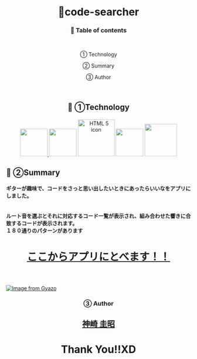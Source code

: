 
# <h1 align="center">🎵code-searcher</h1>




### <p align="center">📕 Table of contents</p>
<br>
<p align="center">① Technology</p>
<p align="center">② Summary</p>
<p align="center">③ Author</p><br>

## <p align="center">📗 ①Technology</p>
<p align="center" ><a href="https://www.ruby-lang.org/ja/" rel="nofollow"><img src="https://user-images.githubusercontent.com/39142850/71774533-1ddf1780-2fb4-11ea-8560-753bed352838.png" height="75px;" style="max-width:100%;">
<a href="https://rubyonrails.org/" rel="nofollow"><img src="https://user-images.githubusercontent.com/39142850/71774548-731b2900-2fb4-11ea-99ba-565546c5acb4.png" height="75px;" style="max-width:100%;"></a>
<a href="https://www.w3.org/Style/Examples/011/firstcss.en.html#HTML" rel="nofollow"><img alt="HTML 5 icon" src="https://img.icons8.com/color/344/html-5.png" height="100px;" style="max-width:100%;"></a>
<a href="https://sass-lang.com/" rel="nofollow"><img src="https://user-images.githubusercontent.com/39142850/71774644-115bbe80-2fb6-11ea-822c-568eabde5228.png" height="75px" style="max-width:100%;"></a>
<a href="https://jquery.com/" rel="nofollow"><img src="https://user-images.githubusercontent.com/39142850/71774768-d064a980-2fb7-11ea-88ad-4562c59470ae.png" height="88px;" style="max-width:100%;"></a></p>


## 📗 ②Summary
#### ギターが趣味で、コードをさっと思い出したいときにあったらいいなをアプリにしました。
<br>
<strong>ルート音を選ぶとそれに対応するコード一覧が表示され、組み合わせた響きに合致するコードが表示されます。<br>１８０通りのパターンがあります</strong>
<br>

# <p align="center">[ここからアプリにとべます！！](https://codeearcher-yk.herokuapp.com)</p>

<br>

[![Image from Gyazo](https://i.gyazo.com/000a8a29c772c5bf31b1d982f7e070df.gif)](https://gyazo.com/000a8a29c772c5bf31b1d982f7e070df)

### <p align="center">③ Author</p>
## <p align="center">[神崎 圭昭](https://twitter.com/kanzaki_tech)</p>
# <h1 align="center">Thank You!!XD</h1>
